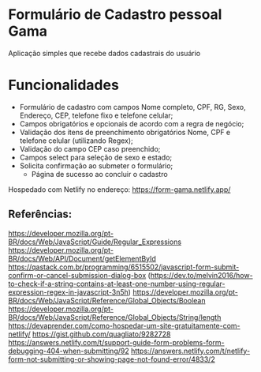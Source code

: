 # Formulário de Cadastro pessoal Gama

Aplicação simples que recebe dados cadastrais do usuário

# Funcionalidades
  + Formulário de cadastro com campos Nome completo, CPF, RG, Sexo, Endereço, CEP, telefone fixo e telefone celular;
  + Campos obrigatórios e opcionais de acordo com a regra de negócio;
  + Validação dos itens de preenchimento obrigatórios Nome, CPF e telefone celular (utilizando Regex);
  + Validação do campo CEP caso preenchido;
  + Campos select para seleção de sexo e estado;
  + Solicita confirmação ao submeter o formulário;
    + Página de sucesso ao concluir o cadastro

Hospedado com Netlify no endereço: https://form-gama.netlify.app/


## Referências:
https://developer.mozilla.org/pt-BR/docs/Web/JavaScript/Guide/Regular_Expressions
https://developer.mozilla.org/pt-BR/docs/Web/API/Document/getElementById
https://qastack.com.br/programming/6515502/javascript-form-submit-confirm-or-cancel-submission-dialog-box
(https://dev.to/melvin2016/how-to-check-if-a-string-contains-at-least-one-number-using-regular-expression-regex-in-javascript-3n5h)
https://developer.mozilla.org/pt-BR/docs/Web/JavaScript/Reference/Global_Objects/Boolean
https://developer.mozilla.org/pt-BR/docs/Web/JavaScript/Reference/Global_Objects/String/length
https://devaprender.com/como-hospedar-um-site-gratuitamente-com-netlify/
https://gist.github.com/quagliato/9282728
https://answers.netlify.com/t/support-guide-form-problems-form-debugging-404-when-submitting/92
https://answers.netlify.com/t/netlify-form-not-submitting-or-showing-page-not-found-error/4833/2